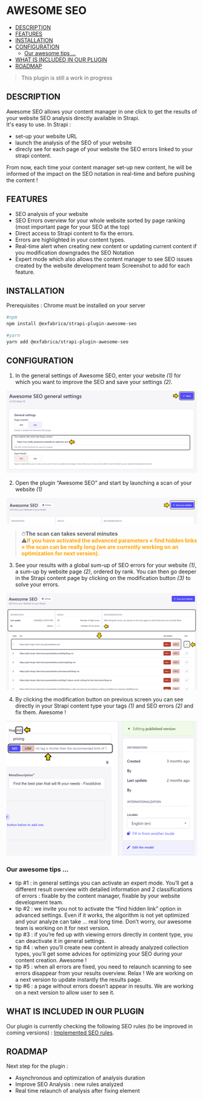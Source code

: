 # AWESOME SEO <!-- omit in toc -->



- [DESCRIPTION](#description)
- [FEATURES](#features)
- [INSTALLATION](#installation)
- [CONFIGURATION](#configuration)
  - [Our awesome tips …](#our-awesome-tips-)
- [WHAT IS INCLUDED IN OUR PLUGIN](#what-is-included-in-our-plugin)
- [ROADMAP](#roadmap)


> This plugin is still a work in progress

## DESCRIPTION  
Awesome SEO allows your content manager in one click to get the results of your website SEO analysis directly available in Strapi.  
It's easy to use. In Strapi :  
* set-up your website URL  
* launch the analysis of the SEO of your website  
* direcly see for each page of your website the SEO errors linked to your strapi content.  

From now, each time your content manager set-up new content, he will be informed of the impact on the SEO notation  in real-time and before pushing the content !  

## FEATURES  
* SEO analysis of your website
* SEO Errors overview for your whole website sorted by page ranking (most important page for your SEO at the top)
* Direct access to Strapi content to fix the errors. 
* Errors are highlighted in your content types.
* Real-time alert when creating new content or updating current content if you modification downgrades the SEO Notation
* Expert mode which also allows the content manager to see SEO issues created by the website development team
Screenshot to add for each feature.

## INSTALLATION  
Prerequisites : Chrome must be installed on your server
```bash
#npm
npm install @exfabrica/strapi-plugin-awesome-seo
```
```bash
#yarn
yarn add @exfabrica/strapi-plugin-awesome-seo
```

## CONFIGURATION  
1. In the general settings of Awesome SEO, enter your website *(1)* for which you want to improve the SEO and save your settings *(2)*.  
   
![Settings](docs/imgs/01-Set_up_website.png)

2. Open the plugin “Awesome SEO” and start by launching a scan of your website *(1)*  
   
![Scan Website](docs/imgs/02-Scan_website.png)  

> ⏱**The scan can takes several minutes**  
> ⚠️<span style="color:orange">**If you have activated the advanced parameters « find hidden links » the scan can be really long (we are currently working on an optimization for next version).**</span>

3. See your results with a global sum-up of SEO errors for your website *(1)*, a sum-up by website page *(2)*, ordered by rank. You can then go deeper in the Strapi content page by clicking on the modification button *(3)* to solve your errors.  
   
![Global results](docs/imgs/03-Global_result_(simple).png) 

4. By clicking the modification button on previous screen you can see directly in your Strapi content type your tags *(1)* and SEO errors *(2)* and fix them. Awesome !  
   
![Content page](docs/imgs/04-content_page.png)  

### Our awesome tips …  
* tip \#1 : in general settings you can activate an expert mode. You’ll get a different result overview with detailed information and 2 classifications of errors : fixable by the content manager, fixable by your website development team.  
* tip \#2 : we invite you not to activate the “find hidden link” option in advanced settings. Even if it works, the algorithm is not yet optimized and your analyze can take … real long time. Don’t worry, our awesome team is working on it for next version.  
* tip \#3 : if you’re fed up with viewing errors directly in content type, you can deactivate it in general settings.  
* tip \#4 : when you’ll create new content in already analyzed collection types, you’ll get some advices for optimizing your SEO during your content creation. Awesome !  
* tip \#5 : when all errors are fixed, you need to relaunch scanning to see errors disappear from your results overview. Relax ! We are working on a next version to update instantly the results page.  
* tip \#6 : a page without errors doesn’t appear in results. We are working on a next version to allow user to see it.  


## WHAT IS INCLUDED IN OUR PLUGIN
Our plugin is currently checking the following SEO rules (to be improved in coming versions) : [Implemented SEO rules](docs/Implemented-SEO-rules.html).

## ROADMAP
Next step for the plugin : 
* Asynchronous and optimization of analysis duration
* Improve SEO Analysis : new rules analyzed
* Real time relaunch of analysis after fixing element

